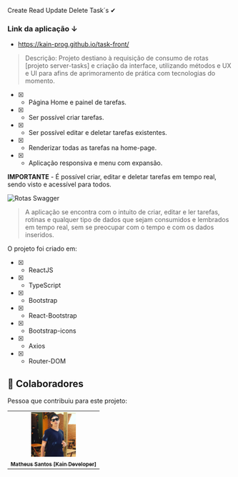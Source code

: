 Create Read Update Delete Task´s ✔<br>

### Link da aplicação ↓
- https://kain-prog.github.io/task-front/


> Descrição:
Projeto destiano à requisição de consumo de rotas [projeto server-tasks] e criação da interface, utilizando métodos e UX e UI para afins de aprimoramento de prática com tecnologias do momento.

- [x] - Página Home e painel de tarefas.
- [x] - Ser possível criar tarefas.
- [x] - Ser possível editar e deletar tarefas existentes.
- [x] - Renderizar todas as tarefas na home-page.
- [x] - Aplicação responsiva e menu com expansão.

**IMPORTANTE** - É possível criar, editar e deletar tarefas em tempo real, sendo visto e acessível para todos.

<img src="./src/img/print-swagger.PNG" alt="Rotas Swagger" /> 

> A aplicação se encontra com o intuito de criar, editar e ler tarefas, rotinas e qualquer tipo de dados que sejam consumidos e lembrados em tempo real, sem se preocupar com o tempo e com os dados inseridos.

O projeto foi criado em:

- [x] - ReactJS
- [x] - TypeScript
- [x] - Bootstrap
- [x] - React-Bootstrap
- [x] - Bootstrap-icons
- [x] - Axios
- [x] - Router-DOM


## 🤝 Colaboradores

Pessoa que contribuiu para este projeto:

<table>
  <tr>
    <td align="center">
      <a href="https://kain-prog.github.io/kain">
        <img src="./src/assets/kain perfil 2 branco azul.jpeg" width="100px;" alt="Foto Kain"/><br>
        <sub>
          <b>Matheus Santos [Kain Developer]</b>
        </sub>
      </a>
    </td>
  </tr>
</table>
